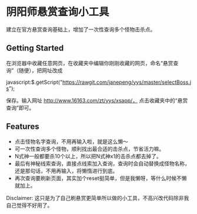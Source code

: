 # 阴阳师悬赏查询小工具

建立在官方悬赏查询基础上，增加了一次性查询多个怪物击杀点。

## Getting Started

在浏览器中收藏任意网页，在收藏夹中编辑你刚刚收藏的网页，命名“悬赏查询”（随便），把网址改成

javascript:$.getScript("https://rawgit.com/janepeng/yys/master/selectBoss.js");

保存。输入网址 http://www.16163.com/zt/yys/xsapp/， 点击收藏夹中的“悬赏查询”即可。

## Features

- 点击怪物名字查询，不用再输入啦，就是这么懒～
- 可一次性查询多个怪物，顺利找出最合适的击杀点，节省活力嘛。
- N式神一般都要杀10个以上，所以把N式神x1的击杀点都去掉了。
- 最后有神秘线索查询，直接点线索加入查询，查询时会自动替换成怪物名称，还是那句话，不用再输入，将懒惰进行到底。
- 再次查询要刷新页面，其实加个reset挺简单，但是我懒呀，等什么时候不懒就加上。

Disclaimer: 这只是为了自己刷悬赏更简单所以做的小工具，不高兴改代码除非我自己觉得不好用了。
